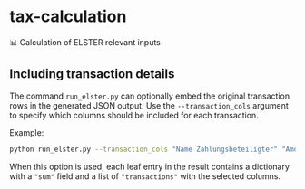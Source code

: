 # tax-calculation
📊 Calculation of ELSTER relevant inputs

## Including transaction details

The command ``run_elster.py`` can optionally embed the original transaction
rows in the generated JSON output.  Use the ``--transaction_cols`` argument to
specify which columns should be included for each transaction.

Example:

```bash
python run_elster.py --transaction_cols "Name Zahlungsbeteiligter" "Amount (EUR)"
```

When this option is used, each leaf entry in the result contains a dictionary
with a ``"sum"`` field and a list of ``"transactions"`` with the selected
columns.

